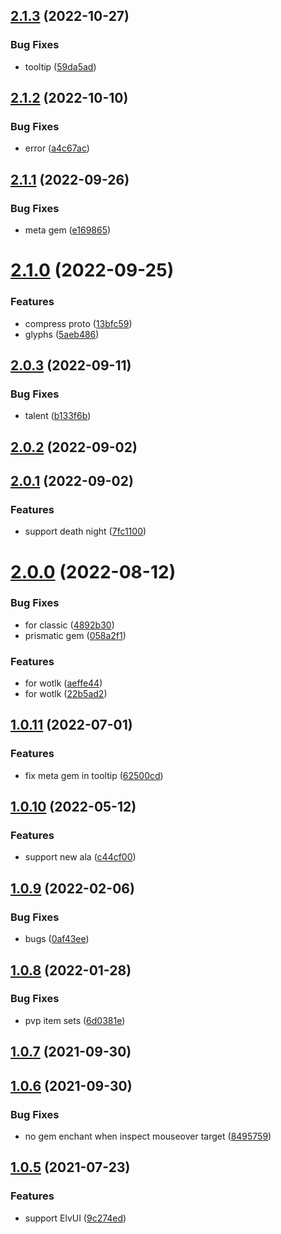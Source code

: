 ## [2.1.3](https://github.com/DengSir/tdInspect/compare/v2.1.2...v2.1.3) (2022-10-27)


### Bug Fixes

* tooltip ([59da5ad](https://github.com/DengSir/tdInspect/commit/59da5ad8db9bdf272625cd33529086ecac35774e))



## [2.1.2](https://github.com/DengSir/tdInspect/compare/v2.1.1...v2.1.2) (2022-10-10)


### Bug Fixes

* error ([a4c67ac](https://github.com/DengSir/tdInspect/commit/a4c67acd9e3b9763f67f9fb576271d02e69bc950))



## [2.1.1](https://github.com/DengSir/tdInspect/compare/v2.1.0...v2.1.1) (2022-09-26)


### Bug Fixes

* meta gem ([e169865](https://github.com/DengSir/tdInspect/commit/e16986509435033b4b22560173929ee2b53d743e))



# [2.1.0](https://github.com/DengSir/tdInspect/compare/v2.0.3...v2.1.0) (2022-09-25)


### Features

* compress proto ([13bfc59](https://github.com/DengSir/tdInspect/commit/13bfc597c00e1beac60a82aae682b67e47cb5da8))
* glyphs ([5aeb486](https://github.com/DengSir/tdInspect/commit/5aeb486cb7b5dd1d136b3a195bc8ba85988eaee5))



## [2.0.3](https://github.com/DengSir/tdInspect/compare/v2.0.2...v2.0.3) (2022-09-11)


### Bug Fixes

* talent ([b133f6b](https://github.com/DengSir/tdInspect/commit/b133f6b3a2ece2104671df8f15b9252031875a05))



## [2.0.2](https://github.com/DengSir/tdInspect/compare/v2.0.1...v2.0.2) (2022-09-02)



## [2.0.1](https://github.com/DengSir/tdInspect/compare/v2.0.0...v2.0.1) (2022-09-02)


### Features

* support death night ([7fc1100](https://github.com/DengSir/tdInspect/commit/7fc11006f5c70c17b6642f7544ca76577525e135))



# [2.0.0](https://github.com/DengSir/tdInspect/compare/v1.0.11...v2.0.0) (2022-08-12)


### Bug Fixes

* for classic ([4892b30](https://github.com/DengSir/tdInspect/commit/4892b30f8b34686a1c128655c15dcf0348bfe23c))
* prismatic gem ([058a2f1](https://github.com/DengSir/tdInspect/commit/058a2f14bc96187d301bbeaabbf091b2a9dd4e03))


### Features

* for wotlk ([aeffe44](https://github.com/DengSir/tdInspect/commit/aeffe44bbd2df63343d1a18110c7bca26ca50103))
* for wotlk ([22b5ad2](https://github.com/DengSir/tdInspect/commit/22b5ad206dc808deae48f4254cb6bc9208c56d4b))



## [1.0.11](https://github.com/DengSir/tdInspect/compare/v1.0.10...v1.0.11) (2022-07-01)


### Features

* fix meta gem in tooltip ([62500cd](https://github.com/DengSir/tdInspect/commit/62500cdb6b5ce3d7bf42c0edc03998b1bcd2000e))



## [1.0.10](https://github.com/DengSir/tdInspect/compare/v1.0.9...v1.0.10) (2022-05-12)


### Features

* support new ala ([c44cf00](https://github.com/DengSir/tdInspect/commit/c44cf00e797ecf40395312c64201ec0c76bb6a69))



## [1.0.9](https://github.com/DengSir/tdInspect/compare/v1.0.8...v1.0.9) (2022-02-06)


### Bug Fixes

* bugs ([0af43ee](https://github.com/DengSir/tdInspect/commit/0af43eefa22a3e8ab7719ecba99000ee8c130429))



## [1.0.8](https://github.com/DengSir/tdInspect/compare/v1.0.7...v1.0.8) (2022-01-28)


### Bug Fixes

* pvp item sets ([6d0381e](https://github.com/DengSir/tdInspect/commit/6d0381ec96d02ccfca7144f090f1bc72c1733ee8))



## [1.0.7](https://github.com/DengSir/tdInspect/compare/v1.0.6...v1.0.7) (2021-09-30)



## [1.0.6](https://github.com/DengSir/tdInspect/compare/v1.0.5...v1.0.6) (2021-09-30)


### Bug Fixes

* no gem enchant when inspect mouseover target ([8495759](https://github.com/DengSir/tdInspect/commit/8495759283d8b0dd49fbc9cdde39da563b1e558b))



## [1.0.5](https://github.com/DengSir/tdInspect/compare/v1.0.4...v1.0.5) (2021-07-23)


### Features

* support ElvUI ([9c274ed](https://github.com/DengSir/tdInspect/commit/9c274ed7564ba9005f9a18940a395ae4c90c81da))



